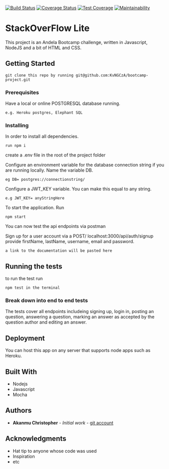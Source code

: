 [![Build Status](https://travis-ci.org/KvNGCzA/bootcamp-project.svg?branch=master)](https://travis-ci.org/KvNGCzA/bootcamp-project)
[![Coverage Status](https://coveralls.io/repos/github/KvNGCzA/bootcamp-project/badge.svg?branch=ft-favourite-question-api-and-istanbul-159959674)](https://coveralls.io/github/KvNGCzA/bootcamp-project?branch=ft-favourite-question-api-and-istanbul-159959674)
[![Test Coverage](https://api.codeclimate.com/v1/badges/d6fe0ceabea0edb4b970/test_coverage)](https://codeclimate.com/github/KvNGCzA/bootcamp-project/test_coverage)
[![Maintainability](https://api.codeclimate.com/v1/badges/d6fe0ceabea0edb4b970/maintainability)](https://codeclimate.com/github/KvNGCzA/bootcamp-project/maintainability)


# StackOverFlow Lite

This project is an Andela Bootcamp challenge, written in Javascript, NodeJS and a bit of HTML and CSS.

## Getting Started

```
git clone this repo by running git@github.com:KvNGCzA/bootcamp-project.git
```

### Prerequisites

Have a local or online POSTGRESQL database running.

```
e.g. Heroku postgres, Elephant SQL
```

### Installing
In order to install all dependencies. 
```
run npm i 
```
create a .env file in the root of the project folder

Configure an environment variable for the database connection string if you are running locally. Name the variable DB.
```
eg DB= postgres://connectionstring/
```
Configure a JWT_KEY variable. You can make this equal to any string.

```
e.g JWT_KEY= anyStringHere
```
To start the application. Run
```
npm start
```
You can now test the api endpoints via postman


Sign up for a user account via a POST/ localhost:3000/api/auth/signup
provide firstName, lastName, username, email and password.
```
a link to the documentation will be pasted here
```


## Running the tests

to run the test run
```
npm test in the terminal
```
### Break down into end to end tests

The tests cover all endpoints includeing signing up, login in, posting an question, answering a question, marking an answer as accepted by the question author and editing an answer.


## Deployment

You can host this app on any server that supports node apps such as Heroku.

## Built With

* Nodejs
* Javascript
* Mocha

## Authors

* **Akanmu Christopher** - *Initial work* - [git account](https://github.com/KvNGCzA)


## Acknowledgments

* Hat tip to anyone whose code was used
* Inspiration
* etc

